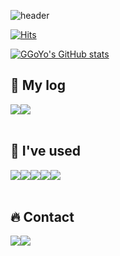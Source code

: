 ![header](https://capsule-render.vercel.app/api?type=waving&color=timeGradient&text=♡☺%20Welcome%20to%20GGoYo's%20World%20☺♡&animation=twinkling&fontSize=35&fontAlignY=40&fontAlign=50&height=200)

[![Hits](https://hits.seeyoufarm.com/api/count/incr/badge.svg?url=https%3A%2F%2Fgithub.com%2Fggomiyyomi&count_bg=%23FFF2A8&title_bg=%23D5B2F3&icon=&icon_color=%23E7E7E7&title=GITHUB&edge_flat=false)](https://hits.seeyoufarm.com)

[![GGoYo's GitHub stats](https://github-readme-stats.vercel.app/api?username=ggomiyyomi&include_all_commits=true&theme=nord&hide_border=true&count_private=true)](https://github.com/ggomiyyomi/github-readme-stats)


## 📸 My log
<div style="display:flex; flex-direction:row;">
    <a href="https://until.blog/@ggomiyyomi">
        <img src="https://img.shields.io/badge/Velog-69e4a1?style=for-the-badge&logo=Velog&logoColor=white"> 
    </a>
    <a href="https://www.notion.so/s-145383cc0c4b421a87b13b9bfb2981f8?pvs=4">
        <img src="https://img.shields.io/badge/Notion-90827b?style=for-the-badge&logo=Notion&logoColor=white"> 
    </a>
</div><br>

## 🎨 I've used
<div style="display:flex; flex-direction:row;">
    <img src="https://img.shields.io/badge/html5-E34F26?style=for-the-badge&logo=html5&logoColor=white"> 
    <img src="https://img.shields.io/badge/css-1572B6?style=for-the-badge&logo=css3&logoColor=white"> 
    <img src="https://img.shields.io/badge/javascript-F7DF1E?style=for-the-badge&logo=javascript&logoColor=black"> 
    <img src="https://img.shields.io/badge/Java-007396?style=for-the-badge&logo=Java&logoColor=white"> 
    <img src="https://img.shields.io/badge/python-3776AB?style=for-the-badge&logo=python&logoColor=white"> 
    <br>
</div><br>
</div>

## 🔥 Contact
<div style="display:flex; flex-direction:row;">
    <a href="https://www.instagram.com/hi_d0ng._.y2/">
        <img src="https://img.shields.io/badge/Instagram-ffacb6?style=for-the-badge&logo=Instagram&logoColor=white"> 
    </a>
    <a href="heejung9965@naver.com">
        <img src="https://img.shields.io/badge/Naver-c4e871?style=for-the-badge&logo=Naver&logoColor=white"> 
    </a>
</div><br>
